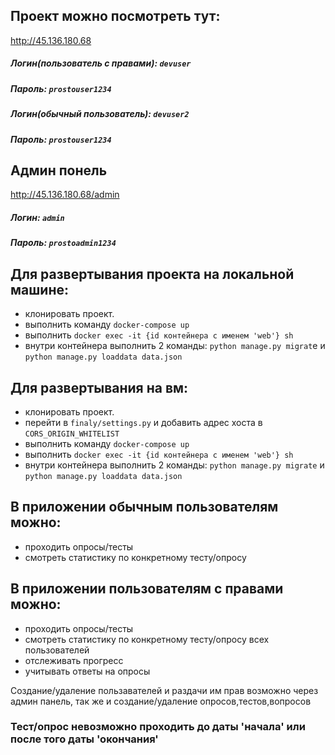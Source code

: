 ## Проект можно посмотреть тут:
http://45.136.180.68

##### Логин(пользователь с правами): `devuser`
##### Пароль: `prostouser1234`

##### Логин(обычный пользователь): `devuser2`
##### Пароль: `prostouser1234`

## Админ понель
http://45.136.180.68/admin

##### Логин: `admin`
##### Пароль: `prostoadmin1234`

## Для развертывания проекта на локальной машине:

- клонировать проект.
- выполнить команду `docker-compose up`
- выполнить `docker exec -it {id контейнера с именем 'web'} sh`
- внутри контейнера выполнить 2 команды: `python manage.py migrat`e и `python manage.py loaddata data.json`

## Для развертывания на вм:

- клонировать проект.
- перейти в `finaly/settings.py` и добавить адрес хоста в `CORS_ORIGIN_WHITELIST`
- выполнить команду `docker-compose up`
- выполнить `docker exec -it {id контейнера с именем 'web'} sh`
- внутри контейнера выполнить 2 команды: `python manage.py migrate` и `python manage.py loaddata data.json`

## В приложении обычным пользователям можно:
- проходить опросы/тесты 
- смотреть статистику по конкретному тесту/опросу 

## В приложении пользователям с правами можно:
- проходить опросы/тесты 
- смотреть статистику по конкретному тесту/опросу всех пользователей 
- отслеживать прогресс 
- учитывать ответы на опросы

Создание/удаление пользавателей и раздачи им прав возможно через админ панель,
так же и создание/удаление опросов,тестов,вопросов

### Тест/опрос невозможно проходить до даты 'начала' или после того даты 'окончания'
